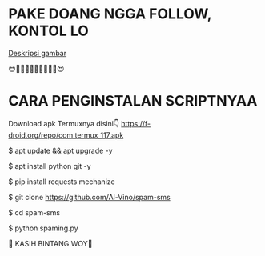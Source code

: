 # PAKE DOANG NGGA FOLLOW, KONTOL LO

[Deskripsi gambar](https://i.ibb.co/MSVwRKH/Screenshot-2022-03-25-09-50-14-018-com-termux.png)

😍🌟🌟🌟🌟🌟🌟🌟🌟🌟😍

# CARA PENGINSTALAN SCRIPTNYAA
 
 Download apk Termuxnya disini👇
https://f-droid.org/repo/com.termux_117.apk

$ apt update && apt upgrade -y

$ apt install python git -y

$ pip install requests mechanize

$ git clone https://github.com/Al-Vino/spam-sms

$ cd spam-sms

$ python spaming.py

🌟 KASIH BINTANG WOY🌟
